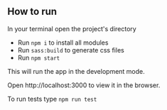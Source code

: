 ## How to run

In your terminal open the project's directory 
- Run `npm i` to install all modules
- Run `sass:build` to generate css files
- Run `npm start`

This will run the app in the development mode.

Open http://localhost:3000 to view it in the browser. 

To run tests type `npm run test`